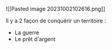 ![[Pasted image 20231002102616.png]]

Il y a 2 façon de conquérir un territoire :
- La guerre
- Le prêt d'argent